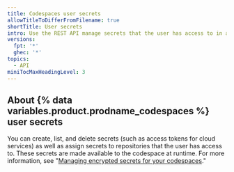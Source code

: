 ```yaml
---
title: Codespaces user secrets
allowTitleToDifferFromFilename: true
shortTitle: User secrets
intro: Use the REST API manage secrets that the user has access to in a codespace.
versions:
  fpt: '*'
  ghec: '*'
topics:
  - API
miniTocMaxHeadingLevel: 3
---
```


## About {% data variables.product.prodname_codespaces %} user secrets

You can create, list, and delete secrets (such as access tokens for cloud services) as well as assign secrets to repositories that the user has access to. These secrets are made available to the codespace at runtime. For more information, see "[Managing encrypted secrets for your codespaces](/codespaces/managing-your-codespaces/managing-encrypted-secrets-for-your-codespaces)."
